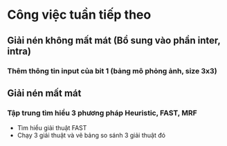 # Công việc tuần tiếp theo
## Giải nén không mất mát (Bổ sung vào phần inter, intra)
### Thêm thông tin input của bit 1 (bảng mô phỏng ảnh, size 3x3) 
## Giải nén mất mát 
### Tập trung tìm hiểu 3 phương pháp Heuristic, FAST, MRF
* Tìm hiểu giải thuật FAST
* Chạy 3 giải thuật và vẽ bảng so sánh 3 giải thuật đó
